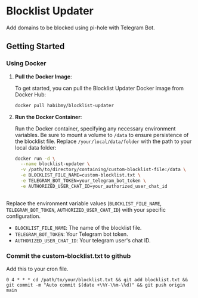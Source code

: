 
# Blocklist Updater

Add domains to be blocked using pi-hole with Telegram Bot.

## Getting Started

### Using Docker

1. **Pull the Docker Image**:

   To get started, you can pull the Blocklist Updater Docker image from Docker Hub:

   ```bash
   docker pull habibmy/blocklist-updater

2. **Run the Docker Container**:

	Run the Docker container, specifying any necessary environment variables. Be sure to mount a volume to `/data` to ensure persistence of the blocklist file. Replace `/your/local/data/folder` with the path to your local data folder:
	```bash
	docker run -d \
	  --name blocklist-updater \
	  -v /path/to/directory/containing/custom-blocklist-file:/data \
	  -e BLOCKLIST_FILE_NAME=custom-blocklist.txt \
	  -e TELEGRAM_BOT_TOKEN=your_telegram_bot_token \
	  -e AUTHORIZED_USER_CHAT_ID=your_authorized_user_chat_id 
	  

Replace the environment variable values (`BLOCKLIST_FILE_NAME`, `TELEGRAM_BOT_TOKEN`, `AUTHORIZED_USER_CHAT_ID`) with your specific configuration.

-   `BLOCKLIST_FILE_NAME`: The name of the blocklist file.
-   `TELEGRAM_BOT_TOKEN`: Your Telegram bot token.
-   `AUTHORIZED_USER_CHAT_ID`: Your telegram user's chat ID.

### Commit the custom-blocklist.txt to github
Add this to your cron file.

`0 4 * * * cd /path/to/your/blocklist.txt && git add blocklist.txt && git commit -m "Auto commit $(date +\%Y-\%m-\%d)" && git push origin main
`
